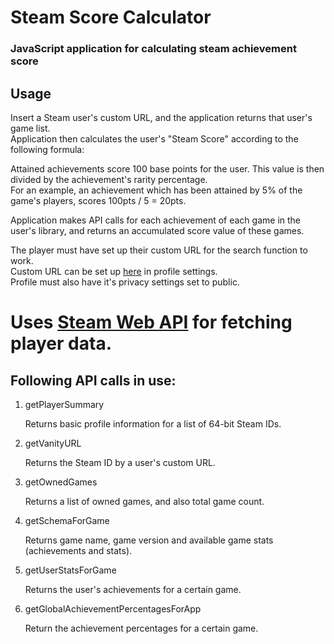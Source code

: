 # Steam Score Calculator

### JavaScript application for calculating steam achievement score

## Usage

Insert a Steam user's custom URL, and the application returns that user's game list.  
Application then calculates the user's "Steam Score" according to the following formula:  

Attained achievements score 100 base points for the user. This value is then divided by the achievement's rarity percentage.  
For an example, an achievement which has been attained by 5% of the game's players, scores 100pts / 5 = 20pts.

Application makes API calls for each achievement of each game in the user's library, and returns an accumulated score value of these games.

The player must have set up their custom URL for the search function to work.  
Custom URL can be set up [here](http://steamcommunity.com/my/edit/) in profile settings.  
Profile must also have it's privacy settings set to public.

# Uses [Steam Web API](https://steamcommunity.com/dev) for fetching player data.
## Following API calls in use:
1. getPlayerSummary

   Returns basic profile information for a list of 64-bit Steam IDs.

2. getVanityURL

   Returns the Steam ID by a user's custom URL.

3. getOwnedGames

   Returns a list of owned games, and also total game count.

4. getSchemaForGame

   Returns game name, game version and available game stats (achievements and stats).

5. getUserStatsForGame

   Returns the user's achievements for a certain game.

6. getGlobalAchievementPercentagesForApp  

   Return the achievement percentages for a certain game.
